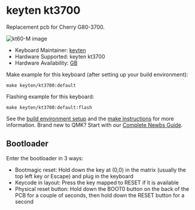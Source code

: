 # keyten kt3700

Replacement pcb for Cherry G80-3700.

![kt60-M image](https://i.imgur.com/s5NhDAbl.png)

* Keyboard Maintainer: [keyten](https://github.com/key10iq)
* Hardware Supported: keyten kt3700
* Hardware Availability: [GB](https://t.me/keytenspcb/44)

Make example for this keyboard (after setting up your build environment):

    make keyten/kt3700:default
	
Flashing example for this keyboard:

	make keyten/kt3700:default:flash

See the [build environment setup](https://docs.qmk.fm/#/getting_started_build_tools) and the [make instructions](https://docs.qmk.fm/#/getting_started_make_guide) for more information. Brand new to QMK? Start with our [Complete Newbs Guide](https://docs.qmk.fm/#/newbs).

## Bootloader 

Enter the bootloader in 3 ways:

* Bootmagic reset: Hold down the key at (0,0) in the matrix (usually the top left key or Escape) and plug in the keyboard
* Keycode in layout: Press the key mapped to RESET if it is available
* Physical reset button: Hold down the BOOT0 button on the back of the PCB for a couple of seconds, then hold down the RESET button for a second

